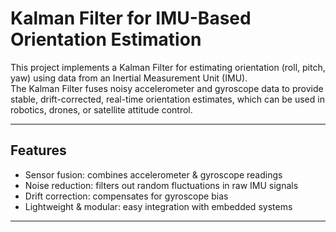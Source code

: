 # Kalman Filter for IMU-Based Orientation Estimation  

This project implements a Kalman Filter for estimating orientation (roll, pitch, yaw) using data from an Inertial Measurement Unit (IMU).  
The Kalman Filter fuses noisy accelerometer and gyroscope data to provide stable, drift-corrected, real-time orientation estimates, which can be used in robotics, drones, or satellite attitude control.  

---

## Features  
- Sensor fusion: combines accelerometer & gyroscope readings  
- Noise reduction: filters out random fluctuations in raw IMU signals  
- Drift correction: compensates for gyroscope bias  
- Lightweight & modular: easy integration with embedded systems  

---
